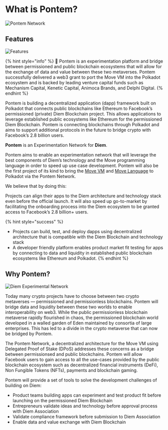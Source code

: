 # What is Pontem?

![Pontem Network](/assets/illustrations/whats_pontem.png "Pontem Network")

## Features

![Features](/assets/illustrations/introduction.png "Features")

{% hint style="info" %}
🚀 Pontem is an experimentation platform and bridge between permissioned and public blockchain ecosystems that will allow for the exchange of data and value between these two metaverses. Pontem successfully delivered a web3 grant to port the Move VM into the Polkadot ecosystem and is backed by leading venture capital funds such as Mechanism Capital, Kenetic Capital, Animoca Brands, and Delphi Digital.
{% endhint %}

Pontem is building a decentralized application (dapp) framework built on Polkadot that connects public blockchains like Ethereum to Facebook’s permissioned (private) Diem Blockchain project. This allows applications to leverage established public ecosystems like Ethereum for the permissioned Diem Blockchain. Pontem is connecting blockchains through Polkadot and aims to support additional protocols in the future to bridge crypto with Facebook’s 2.8 billion users.

**Pontem** is an Experimentation Network for **Diem**.

Pontem aims to enable an experimentation network that will leverage the best components of Diem’s technology and the Move programming language in order to speed up use case development. Pontem will also be the first project of its kind to bring the [Move VM](../move_vm/README.md) and [Move Language](../lang/README.md) to Polkadot via the Pontem Network.

We believe that by doing this:

Projects can align their apps to the Diem architecture and technology stack even before the official launch. It will also speed up go-to-market by facilitating the onboarding process into the Diem ecosystem to be granted access to Facebook’s 2.8 billion+ users.

{% hint style="success" %}
* Projects can build, test, and deploy dapps using decentralized architecture that is compatible with the Diem Blockchain and technology stack 
* A developer friendly platform enables product market fit testing for apps by connecting to data and liquidity in established public blockchain ecosystems like Ethereum and Polkadot.
{% endhint %}

## Why Pontem?

![Diem Experimental Network](/assets/illustrations/diem_exp.png "The Pontem Network Bridging the Diem Blockchain to Polkadot")

Today many crypto projects have to choose between two crypto metaverses —  permissioned and permissionless blockchains. Pontem will bridge data and liquidity between these two worlds to enable interoperability on web3. 
While the public permissionless blockchain metaverse rapidly flourished in chaos, the permissioned blockchain world developed in a walled garden of Eden maintained by consortia of large enterprises. This has led to a divide in the crypto metaverse that can now be bridged by Pontem.

The Pontem Network, a decentralized architecture for the Move VM using Delegated Proof of Stake (DPoS) addresses these concerns as a bridge between permissionsed and public blockchains. Pontem will allow Facebook users to gain access to all the use-cases provided by the public blockchain ecosystem such as decentralized financial instruments (DeFi), Non Fungible Tokens (NFTs), payments and blockchain gaming.

Pontem will provide a set of tools to solve the development challenges of building on Diem:

* Product teams building apps can experiment and test product fit before launching on the permissioned Diem Blockchain
* Entrepreneurs validate ideas and technology before approval process with Diem Association
* Validate compliance framework before submission to Diem Association
* Enable data and value exchange with Diem Blockchain
